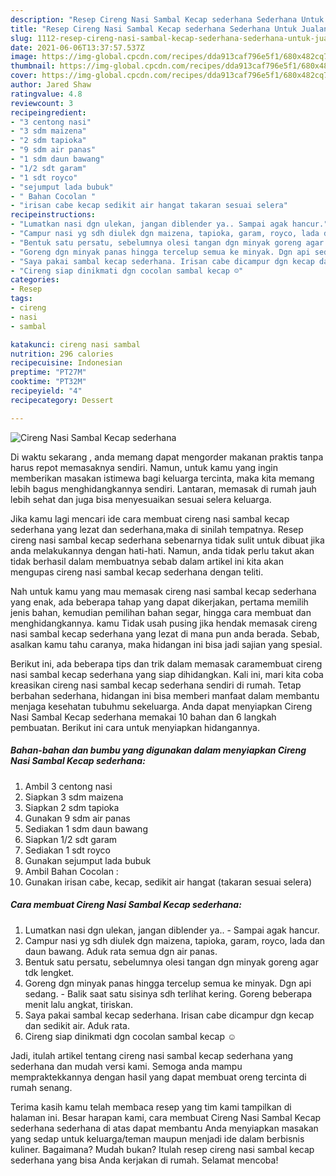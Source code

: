 ```yaml
---
description: "Resep Cireng Nasi Sambal Kecap sederhana Sederhana Untuk Jualan"
title: "Resep Cireng Nasi Sambal Kecap sederhana Sederhana Untuk Jualan"
slug: 1112-resep-cireng-nasi-sambal-kecap-sederhana-sederhana-untuk-jualan
date: 2021-06-06T13:37:57.537Z
image: https://img-global.cpcdn.com/recipes/dda913caf796e5f1/680x482cq70/cireng-nasi-sambal-kecap-sederhana-foto-resep-utama.jpg
thumbnail: https://img-global.cpcdn.com/recipes/dda913caf796e5f1/680x482cq70/cireng-nasi-sambal-kecap-sederhana-foto-resep-utama.jpg
cover: https://img-global.cpcdn.com/recipes/dda913caf796e5f1/680x482cq70/cireng-nasi-sambal-kecap-sederhana-foto-resep-utama.jpg
author: Jared Shaw
ratingvalue: 4.8
reviewcount: 3
recipeingredient:
- "3 centong nasi"
- "3 sdm maizena"
- "2 sdm tapioka"
- "9 sdm air panas"
- "1 sdm daun bawang"
- "1/2 sdt garam"
- "1 sdt royco"
- "sejumput lada bubuk"
- " Bahan Cocolan "
- "irisan cabe kecap sedikit air hangat takaran sesuai selera"
recipeinstructions:
- "Lumatkan nasi dgn ulekan, jangan diblender ya.. Sampai agak hancur."
- "Campur nasi yg sdh diulek dgn maizena, tapioka, garam, royco, lada dan daun bawang. Aduk rata semua dgn air panas."
- "Bentuk satu persatu, sebelumnya olesi tangan dgn minyak goreng agar tdk lengket."
- "Goreng dgn minyak panas hingga tercelup semua ke minyak. Dgn api sedang. Balik saat satu sisinya sdh terlihat kering. Goreng beberapa menit lalu angkat, tiriskan."
- "Saya pakai sambal kecap sederhana. Irisan cabe dicampur dgn kecap dan sedikit air. Aduk rata."
- "Cireng siap dinikmati dgn cocolan sambal kecap ☺️"
categories:
- Resep
tags:
- cireng
- nasi
- sambal

katakunci: cireng nasi sambal 
nutrition: 296 calories
recipecuisine: Indonesian
preptime: "PT27M"
cooktime: "PT32M"
recipeyield: "4"
recipecategory: Dessert

---
```



![Cireng Nasi Sambal Kecap sederhana](https://img-global.cpcdn.com/recipes/dda913caf796e5f1/680x482cq70/cireng-nasi-sambal-kecap-sederhana-foto-resep-utama.jpg)

Di waktu  sekarang , anda memang dapat mengorder makanan praktis tanpa harus repot memasaknya sendiri. Namun, untuk kamu yang ingin memberikan masakan istimewa bagi keluarga tercinta, maka kita memang lebih bagus menghidangkannya sendiri. Lantaran, memasak di rumah jauh lebih sehat dan juga bisa menyesuaikan sesuai selera keluarga.

Jika kamu lagi mencari ide cara membuat cireng nasi sambal kecap sederhana yang lezat dan sederhana,maka di sinilah tempatnya. Resep cireng nasi sambal kecap sederhana  sebenarnya tidak sulit untuk dibuat jika anda melakukannya dengan hati-hati. Namun, anda tidak perlu takut akan tidak berhasil dalam membuatnya 
sebab dalam artikel ini kita akan mengupas cireng nasi sambal kecap sederhana dengan teliti.  



Nah untuk kamu yang mau memasak cireng nasi sambal kecap sederhana yang enak, ada beberapa tahap yang dapat dikerjakan, pertama memilih jenis bahan, kemudian pemilihan bahan segar, hingga cara membuat dan menghidangkannya. kamu Tidak usah pusing jika hendak memasak cireng nasi sambal kecap sederhana yang lezat di mana pun anda berada. Sebab, asalkan kamu  tahu caranya, maka hidangan ini bisa jadi sajian yang spesial.

Berikut ini, ada beberapa tips dan trik dalam memasak caramembuat cireng nasi sambal kecap sederhana yang siap dihidangkan. Kali ini, mari kita coba kreasikan cireng nasi sambal kecap sederhana sendiri di rumah. Tetap berbahan sederhana, hidangan ini bisa memberi manfaat dalam membantu menjaga kesehatan tubuhmu sekeluarga. Anda dapat menyiapkan Cireng Nasi Sambal Kecap sederhana memakai 10 bahan dan 6 langkah pembuatan. Berikut ini cara untuk menyiapkan hidangannya.

<!--inarticleads1-->

##### Bahan-bahan dan bumbu yang digunakan dalam menyiapkan Cireng Nasi Sambal Kecap sederhana:

1. Ambil 3 centong nasi
1. Siapkan 3 sdm maizena
1. Siapkan 2 sdm tapioka
1. Gunakan 9 sdm air panas
1. Sediakan 1 sdm daun bawang
1. Siapkan 1/2 sdt garam
1. Sediakan 1 sdt royco
1. Gunakan sejumput lada bubuk
1. Ambil  Bahan Cocolan :
1. Gunakan irisan cabe, kecap, sedikit air hangat (takaran sesuai selera)




<!--inarticleads2-->

##### Cara membuat Cireng Nasi Sambal Kecap sederhana:

1. Lumatkan nasi dgn ulekan, jangan diblender ya.. - Sampai agak hancur.
1. Campur nasi yg sdh diulek dgn maizena, tapioka, garam, royco, lada dan daun bawang. Aduk rata semua dgn air panas.
1. Bentuk satu persatu, sebelumnya olesi tangan dgn minyak goreng agar tdk lengket.
1. Goreng dgn minyak panas hingga tercelup semua ke minyak. Dgn api sedang. - Balik saat satu sisinya sdh terlihat kering. Goreng beberapa menit lalu angkat, tiriskan.
1. Saya pakai sambal kecap sederhana. Irisan cabe dicampur dgn kecap dan sedikit air. Aduk rata.
1. Cireng siap dinikmati dgn cocolan sambal kecap ☺️




Jadi, itulah artikel tentang  cireng nasi sambal kecap sederhana  yang sederhana dan mudah versi kami. Semoga anda mampu mempraktekkannya dengan hasil yang dapat membuat oreng tercinta di rumah senang. 

Terima kasih kamu telah membaca resep yang tim kami tampilkan di halaman ini. Besar harapan kami, cara membuat  Cireng Nasi Sambal Kecap sederhana sederhana di atas dapat membantu Anda menyiapkan masakan yang sedap untuk keluarga/teman maupun menjadi ide dalam berbisnis kuliner. Bagaimana? Mudah bukan? Itulah resep cireng nasi sambal kecap sederhana yang bisa Anda kerjakan di rumah. Selamat mencoba!

